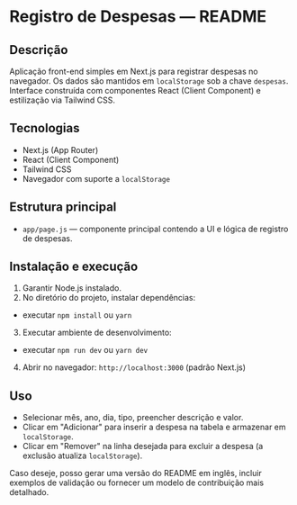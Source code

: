 # Registro de Despesas — README

## Descrição

Aplicação front-end simples em Next.js para registrar despesas no navegador. Os dados são mantidos em `localStorage` sob a chave `despesas`. Interface construída com componentes React (Client Component) e estilização via Tailwind CSS.

## Tecnologias

* Next.js (App Router)
* React (Client Component)
* Tailwind CSS
* Navegador com suporte a `localStorage`

## Estrutura principal

* `app/page.js` — componente principal contendo a UI e lógica de registro de despesas.

## Instalação e execução

1. Garantir Node.js instalado.
2. No diretório do projeto, instalar dependências:

* executar `npm install` ou `yarn`

3. Executar ambiente de desenvolvimento:

* executar `npm run dev` ou `yarn dev`

4. Abrir no navegador: `http://localhost:3000` (padrão Next.js)

## Uso

* Selecionar mês, ano, dia, tipo, preencher descrição e valor.
* Clicar em "Adicionar" para inserir a despesa na tabela e armazenar em `localStorage`.
* Clicar em "Remover" na linha desejada para excluir a despesa (a exclusão atualiza `localStorage`).


Caso deseje, posso gerar uma versão do README em inglês, incluir exemplos de validação ou fornecer um modelo de contribuição mais detalhado.
